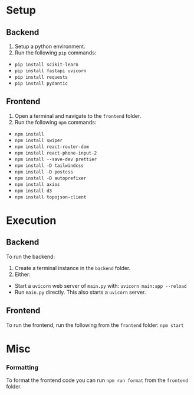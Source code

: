 # Setup
## Backend
1. Setup a python environment.
2. Run the following `pip` commands:
- `pip install scikit-learn`
- `pip install fastapi uvicorn`
- `pip install requests`
- `pip install pydantic`
## Frontend
1. Open a terminal and navigate to the `frontend` folder.
2. Run the following `npm` commands:
- `npm install`
- `npm install swiper`
- `npm install react-router-dom`
- `npm install react-phone-input-2`
- `npm install --save-dev prettier`
- `npm install -D tailwindcss`
- `npm install -D postcss`
- `npm install -D autoprefixer`
- `npm install axios`
- `npm install d3`
- `npm install topojson-client`
# Execution
## Backend
To run the backend:
1. Create a terminal instance in the `backend` folder.
2. Either:
- Start a `uvicorn` web server of `main.py` with: `uvicorn main:app --reload`
- Run `main.py` directly. This also starts a `uvicorn` server.
## Frontend
To run the frontend, run the following from the `frontend` folder: `npm start`
# Misc
### Formatting
To format the frontend code you can run `npm run format` from the `frontend` folder.